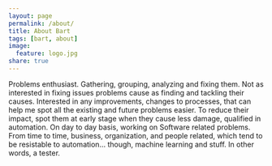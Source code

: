 ```yaml
---
layout: page
permalink: /about/
title: About Bart
tags: [bart, about]
image:
  feature: logo.jpg
share: true
---
```


Problems enthusiast. Gathering, grouping, analyzing and fixing them. Not as interested in fixing issues problems cause as finding and tackling their causes. Interested in any improvements, changes to processes, that can help me spot all the existing and future problems easier. To reduce their impact, spot them at early stage when they cause less damage, qualified in automation. On day to day basis, working on Software related problems. From time to time, business, organization, and people related, which tend to be resistable to automation... though, machine learning and stuff. In other words, a tester.
